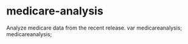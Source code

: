 # medicare-analysis
Analyze medicare data from the recent release.
var medicareanalysis;
medicareanalysis;

